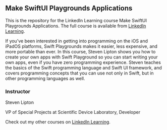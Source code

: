 ## Make SwiftUI Playgrounds Applications
This is the repository for the LinkedIn Learning course Make SwiftUI Playgrounds Applications. The full course is available from [LinkedIn Learning][lil-course-url].

If you’ve been interested in getting into programming on the iOS and iPadOS platforms, Swift Playgrounds makes it easier, less expensive, and more portable than ever. In this course, Steven Lipton shows you how to create your own apps with Swift Playground so you can start writing your own apps, even if you have zero programming experience. Steven teaches the basics of the Swift programming language and Swift UI framework, and covers programming concepts that you can use not only in Swift, but in other programming languages as well.


### Instructor

Steven Lipton

VP of Special Projects at Scientific Device Laboratory, Developer

Check out my other courses on [LinkedIn Learning](https://www.linkedin.com/learning/instructors/steven-lipton).

[lil-course-url]: https://www.linkedin.com/learning/make-swiftui-playgrounds-applications

